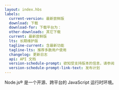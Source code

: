 ```yaml
---
layout: index.hbs
labels:
  current-version: 最新尝鲜版
  download: 下载
  download-for: 下载平台为：
  other-downloads: 其它下载
  current: 最新尝鲜版
  lts: 长期维护版
  tagline-current: 含最新功能
  tagline-lts: 推荐多数用户使用
  changelog: 更新日志
  api: API 文档
  version-schedule-prompt: 欲知受支持版本的信息，请参阅
  version-schedule-prompt-link-text: 发布计划
---
```


Node.js® 是一个开源、跨平台的 JavaScript 运行时环境。
